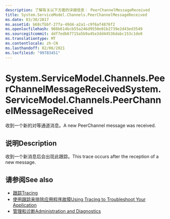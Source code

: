 ```yaml
---
description: 了解有关以下方面的详细信息： PeerChannelMessageReceived
title: System.ServiceModel.Channels.PeerChannelMessageReceived
ms.date: 03/30/2017
ms.assetid: b68cfbbf-27fa-49d4-a2a1-c9f6af4876f2
ms.openlocfilehash: 908b614bcb55a246d9550e01b2739e2d43ed3549
ms.sourcegitcommit: ddf7edb67715a5b9a45e3dd44536dabc153c1de0
ms.translationtype: MT
ms.contentlocale: zh-CN
ms.lasthandoff: 02/06/2021
ms.locfileid: "99783451"
---
```

# <a name="systemservicemodelchannelspeerchannelmessagereceived"></a><span data-ttu-id="20a89-103">System.ServiceModel.Channels.PeerChannelMessageReceived</span><span class="sxs-lookup"><span data-stu-id="20a89-103">System.ServiceModel.Channels.PeerChannelMessageReceived</span></span>

<span data-ttu-id="20a89-104">收到一个新的对等通道消息。</span><span class="sxs-lookup"><span data-stu-id="20a89-104">A new PeerChannel message was received.</span></span>  
  
## <a name="description"></a><span data-ttu-id="20a89-105">说明</span><span class="sxs-lookup"><span data-stu-id="20a89-105">Description</span></span>  

 <span data-ttu-id="20a89-106">收到一个新消息后会出现此跟踪。</span><span class="sxs-lookup"><span data-stu-id="20a89-106">This trace occurs after the reception of a new message.</span></span>  
  
## <a name="see-also"></a><span data-ttu-id="20a89-107">请参阅</span><span class="sxs-lookup"><span data-stu-id="20a89-107">See also</span></span>

- [<span data-ttu-id="20a89-108">跟踪</span><span class="sxs-lookup"><span data-stu-id="20a89-108">Tracing</span></span>](index.md)
- [<span data-ttu-id="20a89-109">使用跟踪来排除应用程序故障</span><span class="sxs-lookup"><span data-stu-id="20a89-109">Using Tracing to Troubleshoot Your Application</span></span>](using-tracing-to-troubleshoot-your-application.md)
- [<span data-ttu-id="20a89-110">管理和诊断</span><span class="sxs-lookup"><span data-stu-id="20a89-110">Administration and Diagnostics</span></span>](../index.md)
